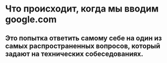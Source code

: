 #  **Что происходит, когда мы вводим google.com**

## Это попытка ответить самому себе на один из самых распространенных вопросов, который задают на технических собеседованиях. 
